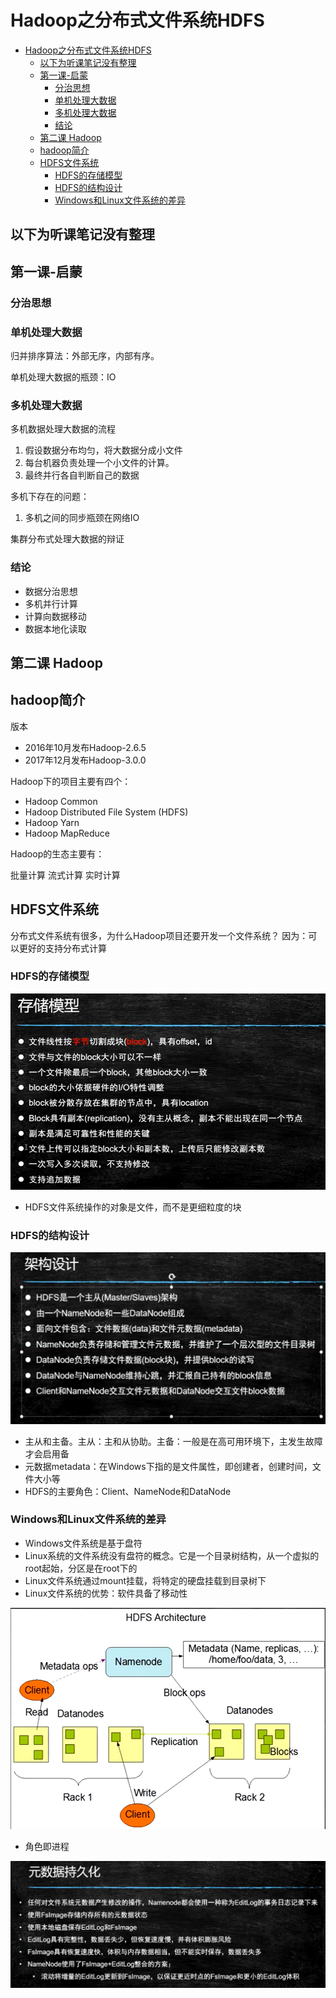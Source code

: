 # Hadoop之分布式文件系统HDFS

- [Hadoop之分布式文件系统HDFS](#hadoop之分布式文件系统hdfs)
  - [以下为听课笔记没有整理](#以下为听课笔记没有整理)
  - [第一课-启蒙](#第一课-启蒙)
    - [分治思想](#分治思想)
    - [单机处理大数据](#单机处理大数据)
    - [多机处理大数据](#多机处理大数据)
    - [结论](#结论)
  - [第二课 Hadoop](#第二课-hadoop)
  - [hadoop简介](#hadoop简介)
  - [HDFS文件系统](#hdfs文件系统)
    - [HDFS的存储模型](#hdfs的存储模型)
    - [HDFS的结构设计](#hdfs的结构设计)
    - [Windows和Linux文件系统的差异](#windows和linux文件系统的差异)

## 以下为听课笔记没有整理

## 第一课-启蒙

### 分治思想

### 单机处理大数据

归并排序算法：外部无序，内部有序。

单机处理大数据的瓶颈：IO

### 多机处理大数据

多机数据处理大数据的流程

1. 假设数据分布均匀，将大数据分成小文件
2. 每台机器负责处理一个小文件的计算。
3. 最终并行各自判断自己的数据

多机下存在的问题：

1. 多机之间的同步瓶颈在网络IO

集群分布式处理大数据的辩证

### 结论

- 数据分治思想
- 多机并行计算
- 计算向数据移动
- 数据本地化读取

## 第二课 Hadoop

## hadoop简介

版本

- 2016年10月发布Hadoop-2.6.5
- 2017年12月发布Hadoop-3.0.0

Hadoop下的项目主要有四个：

- Hadoop Common
- Hadoop Distributed File System (HDFS)
- Hadoop Yarn
- Hadoop MapReduce

Hadoop的生态主要有：

批量计算
流式计算
实时计算

## HDFS文件系统

分布式文件系统有很多，为什么Hadoop项目还要开发一个文件系统？
因为：可以更好的支持分布式计算

### HDFS的存储模型

![HDFS的存储模型图](images/HDFS的存储模型图.png)

- HDFS文件系统操作的对象是文件，而不是更细粒度的块

### HDFS的结构设计

![HDFS架构设计](images/HDFS架构设计.png)

- 主从和主备。主从：主和从协助。主备：一般是在高可用环境下，主发生故障才会启用备
- 元数据metadata：在Windows下指的是文件属性，即创建者，创建时间，文件大小等
- HDFS的主要角色：Client、NameNode和DataNode

### Windows和Linux文件系统的差异

- Windows文件系统是基于盘符
- Linux系统的文件系统没有盘符的概念。它是一个目录树结构，从一个虚拟的root起始，分区是在root下的
- Linux文件系统通过mount挂载，将特定的硬盘挂载到目录树下
- Linux文件系统的优势：软件具备了移动性

![HDFS架构设计图](images/HDFS架构设计图.png)

- 角色即进程

![HDFS元数据持久化](images/HDFS元数据持久化.png)
